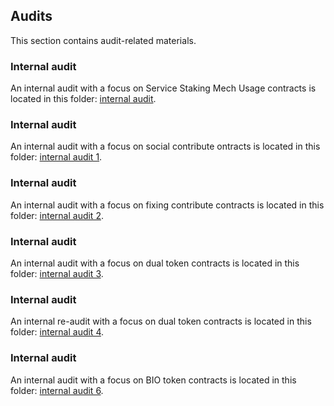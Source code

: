 ## Audits
This section contains audit-related materials.

### Internal audit
An internal audit with a focus on Service Staking Mech Usage contracts is located in this folder: [internal audit](https://github.com/valory-xyz/autonolas-staking-programmes/blob/main/audits/internal).

### Internal audit
An internal audit with a focus on social contribute ontracts is located in this folder: [internal audit 1](https://github.com/valory-xyz/autonolas-staking-programmes/blob/main/audits/internal1).

### Internal audit
An internal audit with a focus on fixing contribute contracts is located in this folder: [internal audit 2](https://github.com/valory-xyz/autonolas-staking-programmes/blob/main/audits/internal2).

### Internal audit
An internal audit with a focus on dual token contracts is located in this folder: [internal audit 3](https://github.com/valory-xyz/autonolas-staking-programmes/blob/main/audits/internal3).

### Internal audit
An internal re-audit with a focus on dual token contracts is located in this folder: [internal audit 4](https://github.com/valory-xyz/autonolas-staking-programmes/blob/main/audits/internal4).

### Internal audit
An internal audit with a focus on BIO token contracts is located in this folder: [internal audit 6](https://github.com/valory-xyz/autonolas-staking-programmes/blob/main/audits/internal6).
